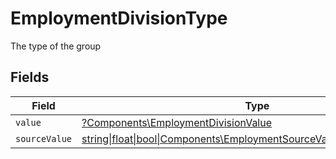 # EmploymentDivisionType

The type of the group


## Fields

| Field                                                                                                                              | Type                                                                                                                               | Required                                                                                                                           | Description                                                                                                                        | Example                                                                                                                            |
| ---------------------------------------------------------------------------------------------------------------------------------- | ---------------------------------------------------------------------------------------------------------------------------------- | ---------------------------------------------------------------------------------------------------------------------------------- | ---------------------------------------------------------------------------------------------------------------------------------- | ---------------------------------------------------------------------------------------------------------------------------------- |
| `value`                                                                                                                            | [?Components\EmploymentDivisionValue](../../Models/Components/EmploymentDivisionValue.md)                                          | :heavy_minus_sign:                                                                                                                 | N/A                                                                                                                                | team                                                                                                                               |
| `sourceValue`                                                                                                                      | [string\|float\|bool\|Components\EmploymentSourceValueDivision4\|array\|null](../../Models/Components/EmploymentDivisionSourceValue.md) | :heavy_minus_sign:                                                                                                                 | N/A                                                                                                                                |                                                                                                                                    |